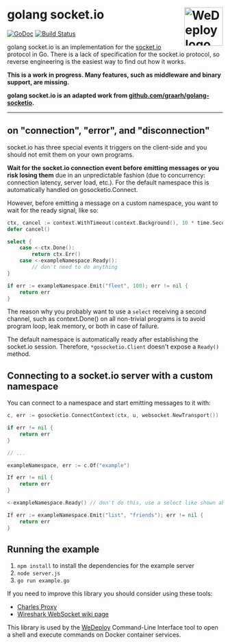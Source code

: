 # golang socket.io [<img src="https://avatars3.githubusercontent.com/u/10002920" alt="WeDeploy logo" width="90" height="90" align="right">](https://wedeploy.com/)

[![GoDoc](https://godoc.org/github.com/wedeploy/gosocketio?status.svg)](https://godoc.org/github.com/wedeploy/gosocketio) [![Build Status](https://travis-ci.org/wedeploy/gosocketio.svg?branch=master)](https://travis-ci.org/wedeploy/gosocketio)

golang socket.io is an implementation for the [socket.io](https://socket.io) protocol in Go. There is a lack of specification for the socket.io protocol, so reverse engineering is the easiest way to find out how it works.

**This is a work in progress. Many features, such as middleware and binary support, are missing.**

**golang socket.io is an adapted work from [github.com/graarh/golang-socketio](https://github.com/graarh/golang-socketio).**

---

## on "connection", "error", and "disconnection"
socket.io has three special events it triggers on the client-side and you should not emit them on your own programs.

**Wait for the socket.io connection event before emitting messages or you risk losing them** due in an unpredictable fashion (due to concurrency: connection latency, server load, etc.). For the default namespace this is automatically handled on gosocketio.Connect.

However, before emitting a message on a custom namespace, you want to wait for the ready signal, like so:

```go
ctx, cancel := context.WithTimeout(context.Background(), 10 * time.Second)
defer cancel()

select {
	case <-ctx.Done():
		return ctx.Err()
	case <-exampleNamespace.Ready():
		// don't need to do anything
}

if err := exampleNamespace.Emit("fleet", 100); err != nil {
	return err
}
```

The reason why you probably want to use a `select` receiving a second channel, such as context.Done() on all non-trivial programs is to avoid program loop, leak memory, or both in case of failure.

The default namespace is automatically ready after establishing the socket.io session. Therefore, `*gosocketio.Client` doesn't expose a `Ready()` method.

## Connecting to a socket.io server with a custom namespace
You can connect to a namespace and start emitting messages to it with:

```go
c, err := gosocketio.ConnectContext(ctx, u, websocket.NewTransport())

if err != nil {
	return err
}

// ...

exampleNamespace, err := c.Of("example")

If err != nil {
	return err
}

<-exampleNamespace.Ready() // don't do this, use a select like shown above instead!

If err := exampleNamespace.Emit("list", "friends"); err != nil {
	return err
}
```

## Running the example

1. `npm install` to install the dependencies for the example server
2. `node server.js`
2. `go run example.go`

If you need to improve this library you should consider using these tools:

* [Charles Proxy](https://www.charlesproxy.com)
* [Wireshark WebSocket wiki page](https://wiki.wireshark.org/WebSocket)

This library is used by the [WeDeploy](https://wedeploy.com) Command-Line Interface tool to open a shell and execute commands on Docker container services.
